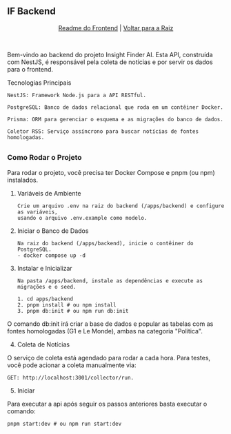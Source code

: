 ## IF Backend

<p align="center">
<a  href="https://github.com/lbs-luis/InsightFinder/tree/main/apps/frontend">Readme do Frontend</a> | <a  href="https://github.com/lbs-luis/InsightFinder">Voltar para a Raiz</a>
</p>

<br>

Bem-vindo ao backend do projeto Insight Finder AI. Esta API, construída com NestJS, é responsável pela coleta de notícias e por servir os dados para o frontend.

Tecnologias Principais

    NestJS: Framework Node.js para a API RESTful.

    PostgreSQL: Banco de dados relacional que roda em um contêiner Docker.

    Prisma: ORM para gerenciar o esquema e as migrações do banco de dados.

    Coletor RSS: Serviço assíncrono para buscar notícias de fontes homologadas.

##

### Como Rodar o Projeto

Para rodar o projeto, você precisa ter Docker Compose e pnpm (ou npm) instalados.

1.  Variáveis de Ambiente

        Crie um arquivo .env na raiz do backend (/apps/backend) e configure as variáveis,
        usando o arquivo .env.example como modelo.

2.  Iniciar o Banco de Dados

        Na raiz do backend (/apps/backend), inicie o contêiner do PostgreSQL.
        - docker compose up -d

3.  Instalar e Inicializar

        Na pasta /apps/backend, instale as dependências e execute as migrações e o seed.

        1. cd apps/backend
        2. pnpm install # ou npm install
        3. pnpm db:init # ou npm run db:init

O comando db:init irá criar a base de dados e popular as tabelas com as fontes homologadas (G1 e Le Monde), ambas na categoria "Política".

4. Coleta de Notícias

O serviço de coleta está agendado para rodar a cada hora. Para testes, você pode acionar a coleta manualmente via:

    GET: http://localhost:3001/collector/run.

5. Iniciar

Para executar a api após seguir os passos anteriores basta executar o comando:

    pnpm start:dev # ou npm run start:dev
